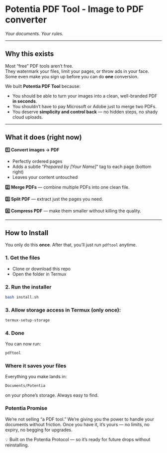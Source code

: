 # **Potentia PDF Tool - Image to PDF converter**  
_Your documents. Your rules._  

---

## **Why this exists**  

Most “free” PDF tools aren’t free.  
They watermark your files, limit your pages, or throw ads in your face.  
Some even make you sign up before you can do **one** conversion.  

We built **Potentia PDF Tool** because:  
- You should be able to turn your images into a clean, well-branded PDF **in seconds**.  
- You shouldn’t have to pay Microsoft or Adobe just to merge two PDFs.  
- You deserve **simplicity and control back** — no hidden steps, no shady cloud uploads.  

---

## **What it does (right now)**  

**1️⃣ Convert images → PDF**  
- Perfectly ordered pages  
- Adds a subtle “_Prepared by [Your Name]_” tag to each page (bottom right)  
- Leaves your content untouched  

**2️⃣ Merge PDFs** — combine multiple PDFs into one clean file.  

**3️⃣ Split PDF** — extract just the pages you need.  

**4️⃣ Compress PDF** — make them smaller without killing the quality.  

---

## **How to Install**  

You only do this **once**. After that, you’ll just run `pdftool` anytime.  

### 1. Get the files  
- Clone or download this repo  
- Open the folder in Termux  

### 2. Run the installer  
```bash
bash install.sh
```
### 3. Allow storage access in Termux (only once):
```bash
termux-setup-storage
```

### 4. Done

You can now run:
```bash
pdftool
```

### Where it saves your files

Everything you make lands in:
```bash
Documents/Potentia
```
on your phone’s storage. Always easy to find.

### Potentia Promise

We’re not selling “a PDF tool.”
We’re giving you the power to handle your documents without friction.
Once you have it, it’s yours — no limits, no expiry, no begging for upgrades.

💡 Built on the Potentia Protocol — so it’s ready for future drops without reinstalling.









